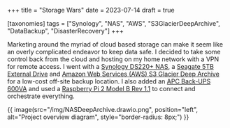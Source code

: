 +++
title = "Storage Wars"
date = 2023-07-14
draft = true 

[taxonomies]
tags = ["Synology", "NAS", "AWS", "S3GlacierDeepArchive", "DataBackup", "DisasterRecovery"]
+++

Marketing around the myriad of cloud based storage can make it seem like an overly complicated endeavor to keep data safe.
I decided to take some control back from the cloud and hosting on my home network with a VPN for remote access. I went with a [Synology DS220+ NAS](https://www.synology.com/en-us/products/DS220+), a [Seagate 5TB External Drive](https://www.amazon.com/gp/product/B07VS8QCXC/) and [Amazon Web Services (AWS) S3 Glacier Deep Archive](https://aws.amazon.com/s3/storage-classes/?nc=sn&loc=3#____) for a low-cost off-site backup location. I also added an [APC Back-UPS 600VA](https://www.apc.com/us/en/product/BE600M1/apc-backups-600va-120v-1-usb-charging-port-7-nema-outlets-2-surge/) and used a [Raspberry Pi 2 Model B Rev 1.1](https://learn.adafruit.com/introducing-the-raspberry-pi-2-model-b) to connect and orchestrate everything.

{{ image(src="/img/NASDeepArchive.drawio.png", position="left", alt="Project overview diagram", style="border-radius: 8px;") }}

<!-- more -->
